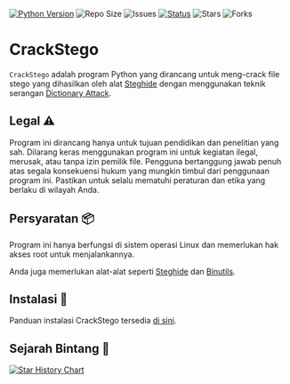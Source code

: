 [![Python Version](https://img.shields.io/badge/python-3.8%2B-blue.svg)](https://www.python.org/)
![Repo Size](https://img.shields.io/github/repo-size/fixploit03/CrackStego)
![Issues](https://img.shields.io/github/issues/fixploit03/CrackStego)
[![Status](https://img.shields.io/badge/status-active-success.svg)](https://github.com/fixploit03/CrackStego)
![Stars](https://img.shields.io/github/stars/fixploit03/CrackStego?style=social)
![Forks](https://img.shields.io/github/forks/fixploit03/CrackStego)

# CrackStego 

`CrackStego` adalah program Python yang dirancang untuk meng-crack file stego yang dihasilkan oleh alat [Steghide](https://steghide.sourceforge.net/) dengan menggunakan teknik serangan [Dictionary Attack](https://www.asdf.id/definisi-dictionary-attack-adalah/).

## Legal :warning:

Program ini dirancang hanya untuk tujuan pendidikan dan penelitian yang sah. Dilarang keras menggunakan program ini untuk kegiatan ilegal, merusak, atau tanpa izin pemilik file. Pengguna bertanggung jawab penuh atas segala konsekuensi hukum yang mungkin timbul dari penggunaan program ini. Pastikan untuk selalu mematuhi peraturan dan etika yang berlaku di wilayah Anda.

## Persyaratan :package:

Program ini hanya berfungsi di sistem operasi Linux dan memerlukan hak akses root untuk menjalankannya.

Anda juga memerlukan alat-alat seperti [Steghide](https://github.com/StefanoDeVuono/steghide) dan [Binutils](https://github.com/bminor/binutils-gdb).

## Instalasi :rocket:

Panduan instalasi CrackStego tersedia [di sini](https://github.com/fixploit03/CrackStego/blob/main/INSTAL).

## Sejarah Bintang 🌟 
[![Star History Chart](https://api.star-history.com/svg?repos=fixploit03/CrackStego&type=Date)](https://star-history.com/#fixploit03/CrackStego&Date)
